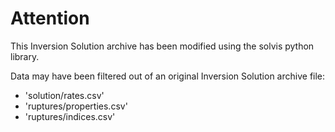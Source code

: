 
# Attention

This Inversion Solution archive has been modified
using the solvis python library.

Data may have been filtered out of an original
Inversion Solution archive file:
 - 'solution/rates.csv'
 - 'ruptures/properties.csv'
 - 'ruptures/indices.csv'


